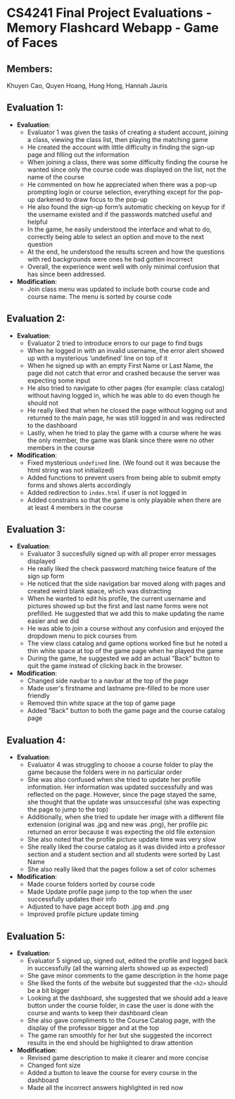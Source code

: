 # CS4241 Final Project Evaluations - Memory Flashcard Webapp - Game of Faces

## Members:
Khuyen Cao, Quyen Hoang, Hung Hong, Hannah Jauris

## Evaluation 1:
- **Evaluation**:
    - Evaluator 1 was given the tasks of creating a student account, joining a class, viewing the class list, then playing the matching game
    - He created the account with little difficulty in finding the sign-up page and filling out the information
    - When joining a class, there was some difficulty finding the course he wanted since only the course code was displayed on the list, not the name of the course
    - He commented on how he appreciated when there was a pop-up prompting login or course selection, everything except for the pop-up darkened to draw focus to the pop-up
    - He also found the sign-up form’s automatic checking on keyup for if the username existed and if the passwords matched useful and helpful
    - In the game, he easily understood the interface and what to do, correctly being able to select an option and move to the next question
    - At the end, he understood the results screen and how the questions with red backgrounds were ones he had gotten incorrect
    - Overall, the experience went well with only minimal confusion that has since been addressed.
- **Modification**:
    - Join class menu was updated to include both course code and course name. The menu is sorted by course code

## Evaluation 2:
- **Evaluation**:
    - Evaluator 2 tried to introduce errors to our page to find bugs
    - When he logged in with an invalid username, the error alert showed up with a mysterious ‘undefined’ line on top of it
    - When he signed up with an empty First Name or Last Name, the page did not catch that error and crashed because the server was expecting some input
    - He also tried to navigate to other pages (for example: class catalog) without having logged in, which he was able to do even though he should not
    - He really liked that when he closed the page without logging out and returned to the main page, he was still logged in and was redirected to the dashboard
    - Lastly, when he tried to play the game with a course where he was the only member, the game was blank since there were no other members in the course
- **Modification**:
    - Fixed mysterious `undefined` line. (We found out it was because the html string was not initialized)
    - Added functions to prevent users from being able to submit empty forms and shows alerts accordingly
    - Added redirection to `index.html` if user is not logged in
    - Added constrains so that the game is only playable when there are at least 4 members in the course

## Evaluation 3:
- **Evaluation**:
    - Evaluator 3 succesfully signed up with all proper error messages displayed
    - He really liked the check password matching twice feature of the sign up form
    - He noticed that the side navigation bar moved along with pages and created weird blank space, which was distracting
    - When he wanted to edit his profile, the current username and pictures showed up but the first and last name forms were not prefilled. He suggested that we add this to make updating the name easier and we did
    - He was able to join a course without any confusion and enjoyed the dropdown menu to pick courses from
    - The view class catalog and game options worked fine but he noted a thin white space at top of the game page when he played the game
    - During the game, he suggested we add an actual “Back" button to quit the game instead of clicking back in the browser.
- **Modification**:
    - Changed side navbar to a navbar at the top of the page
    - Made user's firstname and lastname pre-filled to be more user friendly
    - Removed thin white space at the top of game page
    - Added "Back" button to both the game page and the course catalog page

## Evaluation 4:
- **Evaluation**:
    - Evaluator 4 was struggling to choose a course folder to play the game because the folders were in no particular order
    - She was also confused when she tried to update her profile information. Her information was updated successfully and was reflected on the page. However, since the page stayed the same, she thought that the update was unsuccessful (she was expecting the page to jump to the top)
    - Additionally, when she tried to update her image with a different file extension (original was .jpg and new was .png), her profile pic returned an error because it was expecting the old file extension
    - She also noted that the profile picture update time was very slow
    - She really liked the course catalog as it was divided into a professor section and a student section and all students were sorted by Last Name
    - She also really liked that the pages follow a set of color schemes
- **Modification**:
    - Made course folders sorted by course code
    - Made Update profile page jump to the top when the user successfully updates their info
    - Adjusted to have page accept both .jpg and .png
    - Improved profile picture update timing

## Evaluation 5:
- **Evaluation**:
    - Evaluator 5 signed up, signed out, edited the profile and logged back in successfully (all the warning alerts showed up as expected)
    - She gave minor comments to the game description in the home page
    - She liked the fonts of the website but suggested that the `<h2>` should be a bit bigger
    - Looking at the dashboard, she suggested that we should add a leave button under the course folder, in case the user is done with the course and wants to keep their dashboard clean
    - She also gave compliments to the Course Catalog page, with the display of the professor bigger and at the top
    - The game ran smoothly for her but she suggested the incorrect results in the end should be highlighted to draw attention
- **Modification**:
    - Revised game description to make it clearer and more concise
    - Changed font size
    - Added a button to leave the course for every course in the dashboard
    - Made all the incorrect answers highlighted in red now